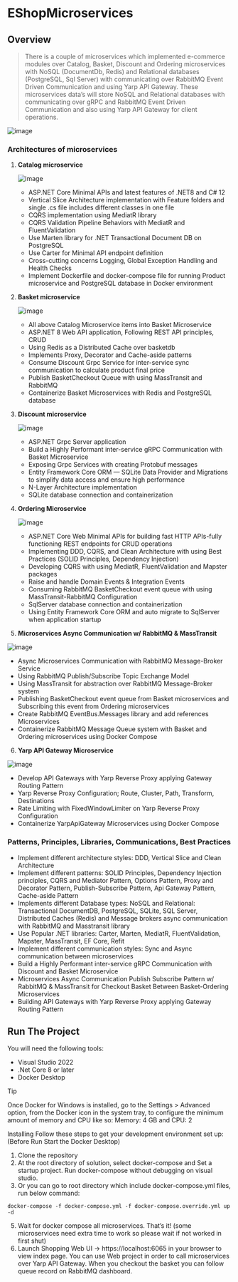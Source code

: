 # EShopMicroservices

## Overview
> There is a couple of microservices which implemented e-commerce modules over Catalog, Basket, Discount and Ordering microservices with NoSQL (DocumentDb, Redis) and Relational databases (PostgreSQL, Sql Server) with communicating over RabbitMQ Event Driven Communication and using Yarp API Gateway.
These microservices data’s will store NoSQL and Relational databases with communicating over gRPC and RabbitMQ Event Driven Communication and also using Yarp API Gateway for client operations.

![image](https://github.com/user-attachments/assets/0ab3e22a-4f9d-4e55-a0c5-cfc9b389d03b)


### Architectures of microservices

1. **Catalog microservice**
   
   ![image](https://github.com/user-attachments/assets/e70b81a9-ee8d-4fa1-aedd-df92af4e912b)

   - ASP.NET Core Minimal APIs and latest features of .NET8 and C# 12
   - Vertical Slice Architecture implementation with Feature folders and single .cs file includes different classes in one file
   - CQRS implementation using MediatR library
   - CQRS Validation Pipeline Behaviors with MediatR and FluentValidation
   - Use Marten library for .NET Transactional Document DB on PostgreSQL
   - Use Carter for Minimal API endpoint definition
   - Cross-cutting concerns Logging, Global Exception Handling and Health Checks
   - Implement Dockerfile and docker-compose file for running Product microservice and PostgreSQL database in Docker environment
    
2. **Basket microservice**
   
   ![image](https://github.com/user-attachments/assets/efd2dbb9-9061-4805-bed6-7a1093845916)

   - All above Catalog Microservice items into Basket Microservice
   - ASP.NET 8 Web API application, Following REST API principles, CRUD
   - Using Redis as a Distributed Cache over basketdb
   - Implements Proxy, Decorator and Cache-aside patterns
   - Consume Discount Grpc Service for inter-service sync communication to calculate product final price
   - Publish BasketCheckout Queue with using MassTransit and RabbitMQ
   - Containerize Basket Microservices with Redis and PostgreSQL database
    
3. **Discount microservice**
   
    ![image](https://github.com/user-attachments/assets/ded434e3-fe9a-4083-8365-38687108fdf0)

   - ASP.NET Grpc Server application
   - Build a Highly Performant inter-service gRPC Communication with Basket Microservice
   - Exposing Grpc Services with creating Protobuf messages
   - Entity Framework Core ORM — SQLite Data Provider and Migrations to simplify data access and ensure high performance
   - N-Layer Architecture implementation
   - SQLite database connection and containerization

4. **Ordering Microservice**
   
    ![image](https://github.com/user-attachments/assets/1342a9f0-86e5-4f2f-8f8b-44658e5f4f7e)

   - ASP.NET Core Web Minimal APIs for building fast HTTP APIs-fully functioning REST endpoints for CRUD operations
   - Implementing DDD, CQRS, and Clean Architecture with using Best Practices (SOLID Principles, Dependency Injection)
   - Developing CQRS with using MediatR, FluentValidation and Mapster packages
   - Raise and handle Domain Events & Integration Events
   - Consuming RabbitMQ BasketCheckout event queue with using MassTransit-RabbitMQ Configuration
   - SqlServer database connection and containerization
   - Using Entity Framework Core ORM and auto migrate to SqlServer when application startup

5. **Microservices Async Communication w/ RabbitMQ & MassTransit**
   
  ![image](https://github.com/user-attachments/assets/b03ce8df-28ca-4ec4-a899-1cbb4d3a9eb1)

   - Async Microservices Communication with RabbitMQ Message-Broker Service
   - Using RabbitMQ Publish/Subscribe Topic Exchange Model
   - Using MassTransit for abstraction over RabbitMQ Message-Broker system
   - Publishing BasketCheckout event queue from Basket microservices and Subscribing this event from Ordering microservices
   - Create RabbitMQ EventBus.Messages library and add references Microservices
   - Containerize RabbitMQ Message Queue system with Basket and Ordering microservices using Docker Compose

6. **Yarp API Gateway Microservice**

  ![image](https://github.com/user-attachments/assets/82e43171-a0f3-45d0-8af6-55359072c72a)

   - Develop API Gateways with Yarp Reverse Proxy applying Gateway Routing Pattern
   - Yarp Reverse Proxy Configuration; Route, Cluster, Path, Transform, Destinations
   - Rate Limiting with FixedWindowLimiter on Yarp Reverse Proxy Configuration
   - Containerize YarpApiGateway Microservices using Docker Compose

   
### Patterns, Principles, Libraries, Communications, Best Practices

- Implement different architecture styles: DDD, Vertical Slice and Clean Architecture
- Implement different patterns: SOLID Principles, Dependency Injection principles, CQRS and Mediator Pattern, Options Pattern, Proxy and Decorator Pattern, Publish-Subscribe Pattern, Api Gateway Pattern, Cache-aside Pattern
- Implements different Database types: NoSQL and Relational: Transactional DocumentDB, PostgreSQL, SQLite, SQL Server, Distributed Caches (Redis) and Message brokers async communication with RabbitMQ and Masstransit library
- Use Popular .NET libraries: Carter, Marten, MediatR, FluentValidation, Mapster, MassTransit, EF Core, Refit
- Implement different communication styles: Sync and Async communication between microservices
- Build a Highly Performant inter-service gRPC Communication with Discount and Basket Microservice
- Microservices Async Communication Publish Subscribe Pattern w/ RabbitMQ & MassTransit for Checkout Basket Between Basket-Ordering Microservices
- Building API Gateways with Yarp Reverse Proxy applying Gateway Routing Pattern

## Run The Project
You will need the following tools:
- Visual Studio 2022
- .Net Core 8 or later
- Docker Desktop

> [!TIP]
> Once Docker for Windows is installed, go to the Settings > Advanced option, from the Docker icon in the system tray, to configure the minimum amount of memory and CPU like so: Memory: 4 GB and CPU: 2

Installing
Follow these steps to get your development environment set up: (Before Run Start the Docker Desktop)

1. Clone the repository
2. At the root directory of solution, select docker-compose and Set a startup project. Run docker-compose without debugging on visual studio.
3. Or you can go to root directory which include docker-compose.yml files, run below command:
   
``docker-compose -f docker-compose.yml -f docker-compose.override.yml up -d``

5. Wait for docker compose all microservices. That’s it! (some microservices need extra time to work so please wait if not worked in first shut)
6. Launch Shopping Web UI -> https://localhost:6065 in your browser to view index page. You can use Web project in order to call microservices over Yarp API Gateway. When you checkout the basket you can follow queue record on RabbitMQ dashboard.
